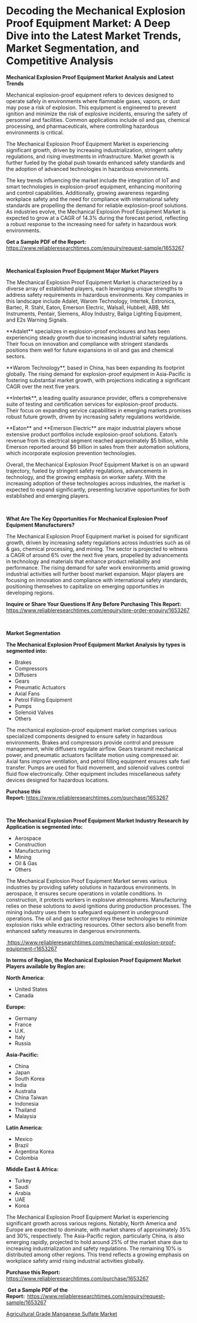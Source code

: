 <p><h1>Decoding the Mechanical Explosion Proof Equipment Market: A Deep Dive into the Latest Market Trends, Market Segmentation, and Competitive Analysis</h1></p><p><strong>Mechanical Explosion Proof Equipment Market Analysis and Latest Trends</strong></p>
<p><p>Mechanical explosion-proof equipment refers to devices designed to operate safely in environments where flammable gases, vapors, or dust may pose a risk of explosion. This equipment is engineered to prevent ignition and minimize the risk of explosive incidents, ensuring the safety of personnel and facilities. Common applications include oil and gas, chemical processing, and pharmaceuticals, where controlling hazardous environments is critical.</p><p>The Mechanical Explosion Proof Equipment Market is experiencing significant growth, driven by increasing industrialization, stringent safety regulations, and rising investments in infrastructure. Market growth is further fueled by the global push towards enhanced safety standards and the adoption of advanced technologies in hazardous environments.</p><p>The key trends influencing the market include the integration of IoT and smart technologies in explosion-proof equipment, enhancing monitoring and control capabilities. Additionally, growing awareness regarding workplace safety and the need for compliance with international safety standards are propelling the demand for reliable explosion-proof solutions. As industries evolve, the Mechanical Explosion Proof Equipment Market is expected to grow at a CAGR of 14.3% during the forecast period, reflecting a robust response to the increasing need for safety in hazardous work environments.</p></p>
<p><strong>Get a Sample PDF of the Report:&nbsp;</strong> <a href="https://www.reliableresearchtimes.com/enquiry/request-sample/1653267?utm_campaign=3291&utm_medium=2&utm_source=Github&utm_content=ia&utm_term=08032025&utm_id=mechanical-explosion-proof-equipment">https://www.reliableresearchtimes.com/enquiry/request-sample/1653267</a></p>
<p>&nbsp;</p>
<p><strong>Mechanical Explosion Proof Equipment Major Market Players</strong></p>
<p><p>The Mechanical Explosion Proof Equipment Market is characterized by a diverse array of established players, each leveraging unique strengths to address safety requirements in hazardous environments. Key companies in this landscape include Adalet, Warom Technology, Intertek, Extronics, Bartec, R. Stahl, Eaton, Emerson Electric, Walsall, Hubbell, ABB, Mtl Instruments, Pentair, Siemens, Alloy Industry, Baliga Lighting Equipment, and E2s Warning Signals.</p><p>**Adalet** specializes in explosion-proof enclosures and has been experiencing steady growth due to increasing industrial safety regulations. Their focus on innovation and compliance with stringent standards positions them well for future expansions in oil and gas and chemical sectors.</p><p>**Warom Technology**, based in China, has been expanding its footprint globally. The rising demand for explosion-proof equipment in Asia-Pacific is fostering substantial market growth, with projections indicating a significant CAGR over the next five years.</p><p>**Intertek**, a leading quality assurance provider, offers a comprehensive suite of testing and certification services for explosion-proof products. Their focus on expanding service capabilities in emerging markets promises robust future growth, driven by increasing safety regulations worldwide.</p><p>**Eaton** and **Emerson Electric** are major industrial players whose extensive product portfolios include explosion-proof solutions. Eaton’s revenue from its electrical segment reached approximately $5 billion, while Emerson reported around $6 billion in sales from their automation solutions, which incorporate explosion prevention technologies.</p><p>Overall, the Mechanical Explosion Proof Equipment Market is on an upward trajectory, fueled by stringent safety regulations, advancements in technology, and the growing emphasis on worker safety. With the increasing adoption of these technologies across industries, the market is expected to expand significantly, presenting lucrative opportunities for both established and emerging players.</p></p>
<p>&nbsp;</p>
<p><strong>What Are The Key Opportunities For Mechanical Explosion Proof Equipment Manufacturers?</strong></p>
<p><p>The Mechanical Explosion Proof Equipment market is poised for significant growth, driven by increasing safety regulations across industries such as oil & gas, chemical processing, and mining. The sector is projected to witness a CAGR of around 6% over the next five years, propelled by advancements in technology and materials that enhance product reliability and performance. The rising demand for safer work environments amid growing industrial activities will further boost market expansion. Major players are focusing on innovation and compliance with international safety standards, positioning themselves to capitalize on emerging opportunities in developing regions.</p></p>
<p><strong>Inquire or Share Your Questions If Any Before Purchasing This Report:</strong> <a href="https://www.reliableresearchtimes.com/enquiry/pre-order-enquiry/1653267?utm_campaign=3291&utm_medium=2&utm_source=Github&utm_content=ia&utm_term=08032025&utm_id=mechanical-explosion-proof-equipment">https://www.reliableresearchtimes.com/enquiry/pre-order-enquiry/1653267</a></p>
<p>&nbsp;</p>
<p><strong>Market Segmentation</strong></p>
<p><strong>The Mechanical Explosion Proof Equipment Market Analysis by types is segmented into:</strong></p>
<p><ul><li>Brakes</li><li>Compressors</li><li>Diffusers</li><li>Gears</li><li>Pneumatic Actuators</li><li>Axial Fans</li><li>Petrol Filling Equipment</li><li>Pumps</li><li>Solenoid Valves</li><li>Others</li></ul></p>
<p><p>The mechanical explosion-proof equipment market comprises various specialized components designed to ensure safety in hazardous environments. Brakes and compressors provide control and pressure management, while diffusers regulate airflow. Gears transmit mechanical power, and pneumatic actuators facilitate motion using compressed air. Axial fans improve ventilation, and petrol filling equipment ensures safe fuel transfer. Pumps are used for fluid movement, and solenoid valves control fluid flow electronically. Other equipment includes miscellaneous safety devices designed for hazardous locations.</p></p>
<p><strong>Purchase this Report:&nbsp;</strong><a href="https://www.reliableresearchtimes.com/purchase/1653267?utm_campaign=3291&utm_medium=2&utm_source=Github&utm_content=ia&utm_term=08032025&utm_id=mechanical-explosion-proof-equipment">https://www.reliableresearchtimes.com/purchase/1653267</a></p>
<p>&nbsp;</p>
<p><strong>The Mechanical Explosion Proof Equipment Market Industry Research by Application is segmented into:</strong></p>
<p><ul><li>Aerospace</li><li>Construction</li><li>Manufacturing</li><li>Mining</li><li>Oil & Gas</li><li>Others</li></ul></p>
<p><p>The Mechanical Explosion Proof Equipment Market serves various industries by providing safety solutions in hazardous environments. In aerospace, it ensures secure operations in volatile conditions. In construction, it protects workers in explosive atmospheres. Manufacturing relies on these solutions to avoid ignitions during production processes. The mining industry uses them to safeguard equipment in underground operations. The oil and gas sector employs these technologies to minimize explosion risks while extracting resources. Other sectors also benefit from enhanced safety measures in dangerous environments.</p></p>
<p><a href="https://www.reliableresearchtimes.com/mechanical-explosion-proof-equipment-r1653267?utm_campaign=3291&utm_medium=2&utm_source=Github&utm_content=ia&utm_term=08032025&utm_id=mechanical-explosion-proof-equipment">&nbsp;https://www.reliableresearchtimes.com/mechanical-explosion-proof-equipment-r1653267</a></p>
<p><strong>In terms of Region, the Mechanical Explosion Proof Equipment Market Players available by Region are:</strong></p>
<p>
    <p> <strong> North America: </strong>
        <ul>
            <li>United States</li>
            <li>Canada</li>
        </ul>
        </p> 
    <p> <strong> Europe: </strong>
        <ul>
            <li>Germany</li>
            <li>France</li>
            <li>U.K.</li>
            <li>Italy</li>
            <li>Russia</li>
        </ul>
        </p> 
    <p> <strong> Asia-Pacific: </strong>
        <ul>
            <li>China</li>
            <li>Japan</li>
            <li>South Korea</li>
            <li>India</li>
            <li>Australia</li>
            <li>China Taiwan</li>
            <li>Indonesia</li>
            <li>Thailand</li>
            <li>Malaysia</li>
        </ul>
        </p> 
    <p> <strong> Latin America: </strong>
        <ul>
            <li>Mexico</li>
            <li>Brazil</li>
            <li>Argentina Korea</li>
            <li>Colombia</li>
        </ul>
        </p> 
    <p> <strong> Middle East & Africa: </strong>
        <ul>
            <li>Turkey</li>
            <li>Saudi</li>
            <li>Arabia</li>
            <li>UAE</li>
            <li>Korea</li>
        </ul>
    </p>
    </p>
<p><p>The Mechanical Explosion Proof Equipment Market is experiencing significant growth across various regions. Notably, North America and Europe are expected to dominate, with market shares of approximately 35% and 30%, respectively. The Asia-Pacific region, particularly China, is also emerging rapidly, projected to hold around 25% of the market share due to increasing industrialization and safety regulations. The remaining 10% is distributed among other regions. This trend reflects a growing emphasis on workplace safety amid rising industrial activities globally.</p></p>
<p><strong>Purchase this Report: </strong><a href="https://www.reliableresearchtimes.com/purchase/1653267?utm_campaign=3291&utm_medium=2&utm_source=Github&utm_content=ia&utm_term=08032025&utm_id=mechanical-explosion-proof-equipment">https://www.reliableresearchtimes.com/purchase/1653267</a></p>
<p>&nbsp;<strong>Get a Sample PDF of the Report:&nbsp;&nbsp;</strong><a href="https://www.reliableresearchtimes.com/enquiry/request-sample/1653267?utm_campaign=3291&utm_medium=2&utm_source=Github&utm_content=ia&utm_term=08032025&utm_id=mechanical-explosion-proof-equipment">https://www.reliableresearchtimes.com/enquiry/request-sample/1653267</a></p>
<p><strong></strong></p>
<p><p><a href="https://github.com/sderolza/Market-Research-Report-List-1/blob/main/agricultural-grade-manganese-sulfate-market.md?utm_campaign=3291&utm_medium=2&utm_source=Github&utm_content=ia&utm_term=08032025&utm_id=mechanical-explosion-proof-equipment">Agricultural Grade Manganese Sulfate Market</a></p></p>
